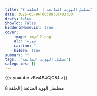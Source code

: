 ```yaml
---
title: "مسلسل الهوية الضائعة | الحلقة 8"
date: 2025-05-06T06:09:03+03:00
draft: false
ShowToc: False
hiddenInHomeList: true
cover:
    image: img/12.png
    alt: 'صورة'
    caption: ''
    hidden: true
summary: ""
tags: ["مسلسل الهوية الضائعة"]
categories: []
---
```


{{< youtube vRw4F4CjC84 >}}  
<br>
مسلسل الهوية الضائعة | الحلقة 8
